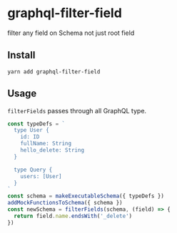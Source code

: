 # graphql-filter-field
filter any field on Schema not just root field

## Install
```
yarn add graphql-filter-field
```
## Usage

`filterFields` passes through all GraphQL type.
``` javascript
const typeDefs = `
  type User {
    id: ID
    fullName: String
    hello_delete: String
  }

  type Query {
    users: [User]
  }
`
const schema = makeExecutableSchema({ typeDefs })
addMockFunctionsToSchema({ schema })
const newSchema = filterFields(schema, (field) => {
  return field.name.endsWith('_delete')
})
```